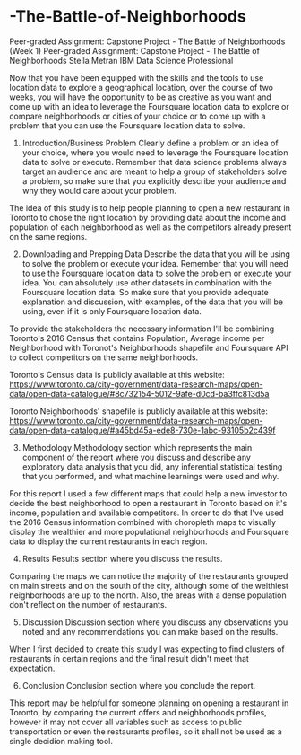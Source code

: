 # -The-Battle-of-Neighborhoods
Peer-graded Assignment: Capstone Project - The Battle of Neighborhoods (Week 1)
Peer-graded Assignment: Capstone Project - The Battle of Neighborhoods
Stella Metran
IBM Data Science Professional

Now that you have been equipped with the skills and the tools to use location data to explore a geographical location, over the course of two weeks, you will have the opportunity to be as creative as you want and come up with an idea to leverage the Foursquare location data to explore or compare neighborhoods or cities of your choice or to come up with a problem that you can use the Foursquare location data to solve.

1) Introduction/Business Problem
Clearly define a problem or an idea of your choice, where you would need to leverage the Foursquare location data to solve or execute. Remember that data science problems always target an audience and are meant to help a group of stakeholders solve a problem, so make sure that you explicitly describe your audience and why they would care about your problem.

The idea of this study is to help people planning to open a new restaurant in Toronto to chose the right location by providing data about the income and population of each neighborhood as well as the competitors already present on the same regions.

2) Downloading and Prepping Data
Describe the data that you will be using to solve the problem or execute your idea. Remember that you will need to use the Foursquare location data to solve the problem or execute your idea. You can absolutely use other datasets in combination with the Foursquare location data. So make sure that you provide adequate explanation and discussion, with examples, of the data that you will be using, even if it is only Foursquare location data.

To provide the stakeholders the necessary information I'll be combining Toronto's 2016 Census that contains Population, Average income per Neighborhood with Toronot's Neighborhoods shapefile and Foursquare API to collect competitors on the same neighborhoods.

Toronto's Census data is publicly available at this website: https://www.toronto.ca/city-government/data-research-maps/open-data/open-data-catalogue/#8c732154-5012-9afe-d0cd-ba3ffc813d5a

Toronto Neighborhoods' shapefile is publicly available at this website: https://www.toronto.ca/city-government/data-research-maps/open-data/open-data-catalogue/#a45bd45a-ede8-730e-1abc-93105b2c439f

3) Methodology
Methodology section which represents the main component of the report where you discuss and describe any exploratory data analysis that you did, any inferential statistical testing that you performed, and what machine learnings were used and why.

For this report I used a few different maps that could help a new investor to decide the best neighborhood to open a restaurant in Toronto based on it's income, population and available competitors. In order to do that I've used the 2016 Census information combined with choropleth maps to visually display the wealthier and more populational neighborhoods and Foursquare data to display the current restaurants in each region.

4) Results
Results section where you discuss the results.

Comparing the maps we can notice the majority of the restaurants grouped on main streets and on the south of the city, although some of the welthiest neighborhoods are up to the north. Also, the areas with a dense population don't reflect on the number of restaurants.

5) Discussion
Discussion section where you discuss any observations you noted and any recommendations you can make based on the results.

When I first decided to create this study I was expecting to find clusters of restaurants in certain regions and the final result didn't meet that expectation.

6) Conclusion
Conclusion section where you conclude the report.

This report may be helpful for someone planning on opening a restaurant in Toronto, by comparing the current offers and neighborhoods profiles, however it may not cover all variables such as access to public transportation or even the restaurants profiles, so it shall not be used as a single decidion making tool.
